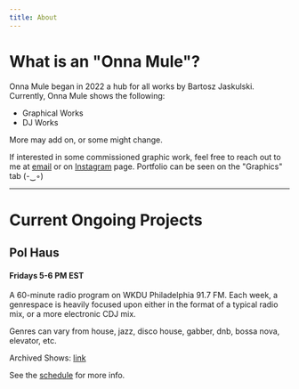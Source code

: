 ```yaml
---
title: About
---
```


# What is an "Onna Mule"?
Onna Mule began in 2022 a hub for all works by Bartosz Jaskulski. Currently, Onna Mule shows the following:

- Graphical Works
- DJ Works

More may add on, or some might change.

If interested in some commissioned graphic work, feel free to reach out to me at [email](mailto::jaskula242@gmail.com) or on [Instagram](https://www.instagram.com/onna_mule.arts/) page. Portfolio can be seen on the "Graphics" tab (-‿◦)

---
# Current Ongoing Projects

## Pol Haus
#### Fridays 5-6 PM EST

A 60-minute radio program on WKDU Philadelphia 91.7 FM. Each week, a genrespace is heavily focused upon either in the format of a typical radio mix, or a more electronic CDJ mix.

Genres can vary from house, jazz, disco house, gabber, dnb, bossa nova, elevator, etc.

Archived Shows: [link](https://soundcloud.com/onna_mule)

See the [schedule](https://wkdu.org/winter2023) for more info.
